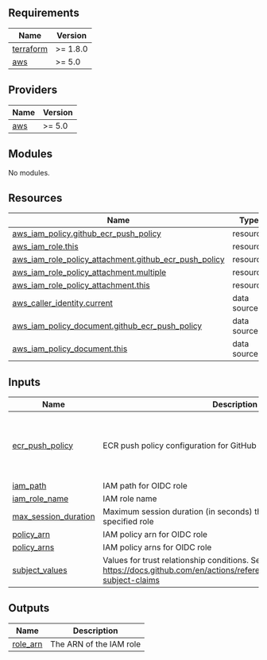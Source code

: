 <!-- BEGIN_TF_DOCS -->
## Requirements

| Name | Version |
|------|---------|
| <a name="requirement_terraform"></a> [terraform](#requirement\_terraform) | >= 1.8.0 |
| <a name="requirement_aws"></a> [aws](#requirement\_aws) | >= 5.0 |

## Providers

| Name | Version |
|------|---------|
| <a name="provider_aws"></a> [aws](#provider\_aws) | >= 5.0 |

## Modules

No modules.

## Resources

| Name | Type |
|------|------|
| [aws_iam_policy.github_ecr_push_policy](https://registry.terraform.io/providers/hashicorp/aws/latest/docs/resources/iam_policy) | resource |
| [aws_iam_role.this](https://registry.terraform.io/providers/hashicorp/aws/latest/docs/resources/iam_role) | resource |
| [aws_iam_role_policy_attachment.github_ecr_push_policy](https://registry.terraform.io/providers/hashicorp/aws/latest/docs/resources/iam_role_policy_attachment) | resource |
| [aws_iam_role_policy_attachment.multiple](https://registry.terraform.io/providers/hashicorp/aws/latest/docs/resources/iam_role_policy_attachment) | resource |
| [aws_iam_role_policy_attachment.this](https://registry.terraform.io/providers/hashicorp/aws/latest/docs/resources/iam_role_policy_attachment) | resource |
| [aws_caller_identity.current](https://registry.terraform.io/providers/hashicorp/aws/latest/docs/data-sources/caller_identity) | data source |
| [aws_iam_policy_document.github_ecr_push_policy](https://registry.terraform.io/providers/hashicorp/aws/latest/docs/data-sources/iam_policy_document) | data source |
| [aws_iam_policy_document.this](https://registry.terraform.io/providers/hashicorp/aws/latest/docs/data-sources/iam_policy_document) | data source |

## Inputs

| Name | Description | Type | Default | Required |
|------|-------------|------|---------|:--------:|
| <a name="input_ecr_push_policy"></a> [ecr\_push\_policy](#input\_ecr\_push\_policy) | ECR push policy configuration for GitHub Actions OIDC role | <pre>object({<br/>    enabled         = optional(bool, true)<br/>    repository_arns = optional(list(string), ["*"])<br/>    kms_key_aliases = optional(list(string), ["alias/aws/ecr"])<br/>  })</pre> | `{}` | no |
| <a name="input_iam_path"></a> [iam\_path](#input\_iam\_path) | IAM path for OIDC role | `string` | `"/oidc/"` | no |
| <a name="input_iam_role_name"></a> [iam\_role\_name](#input\_iam\_role\_name) | IAM role name | `string` | n/a | yes |
| <a name="input_max_session_duration"></a> [max\_session\_duration](#input\_max\_session\_duration) | Maximum session duration (in seconds) that you want to set for the specified role | `number` | `3600` | no |
| <a name="input_policy_arn"></a> [policy\_arn](#input\_policy\_arn) | IAM policy arn for OIDC role | `string` | `null` | no |
| <a name="input_policy_arns"></a> [policy\_arns](#input\_policy\_arns) | IAM policy arns for OIDC role | `list(string)` | `[]` | no |
| <a name="input_subject_values"></a> [subject\_values](#input\_subject\_values) | Values for trust relationship conditions. See https://docs.github.com/en/actions/reference/security/oidc#example-subject-claims | `list(string)` | n/a | yes |

## Outputs

| Name | Description |
|------|-------------|
| <a name="output_role_arn"></a> [role\_arn](#output\_role\_arn) | The ARN of the IAM role |
<!-- END_TF_DOCS -->
